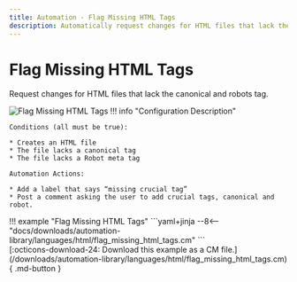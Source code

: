 ```yaml
---
title: Automation - Flag Missing HTML Tags
description: Automatically request changes for HTML files that lack the canonical and robots tag.
---
```

# Flag Missing HTML Tags

<!-- --8<-- [start:example]-->

Request changes for HTML files that lack the canonical and robots tag.

![Flag Missing HTML Tags](/automations/languages/html/flag-missing-html-tags/flag-missing-html-tags.png)
!!! info "Configuration Description"

    Conditions (all must be true):
    
    * Creates an HTML file
    * The file lacks a canonical tag
    * The file lacks a Robot meta tag
    
    Automation Actions:
    
    * Add a label that says “missing crucial tag”
    * Post a comment asking the user to add crucial tags, canonical and robot. 

<div class="automationExample" markdown="1">
!!! example "Flag Missing HTML Tags"
    ```yaml+jinja
    --8<-- "docs/downloads/automation-library/languages/html/flag_missing_html_tags.cm"
    ```
    <div class="result" markdown>
      <span>
      [:octicons-download-24: Download this example as a CM file.](/downloads/automation-library/languages/html/flag_missing_html_tags.cm){ .md-button }
      </span>
    </div>
<!-- --8<-- [end:example]-->